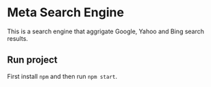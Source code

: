 # Meta Search Engine

This is a search engine that aggrigate Google, Yahoo and Bing search results.  

## Run project

First install `npm` and then run `npm start`.


